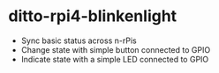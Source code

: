 # ditto-rpi4-blinkenlight

* Sync basic status across n-rPis
* Change state with simple button connected to GPIO
* Indicate state with a simple LED connected to GPIO
